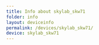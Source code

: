 ```yaml
---
title: Info about skylab_skw71
folder: info
layout: deviceinfo
permalink: /devices/skylab_skw71/
device: skylab_skw71
---
```


